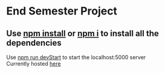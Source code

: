 # End Semester Project
## Use [npm install](#) or [npm i](#) to install all the dependencies
Use [npm run devStart](#) to start the localhost:5000 server \
Currently hosted [here](https://fitnhealthy-node.herokuapp.com/index.html)
